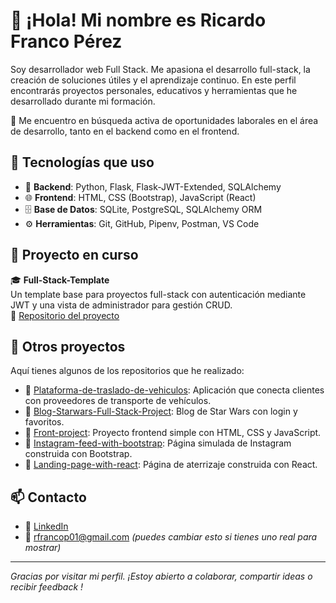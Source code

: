 # 👋 ¡Hola! Mi nombre es Ricardo Franco Pérez

Soy desarrollador web Full Stack. Me apasiona el desarrollo full-stack, la creación de soluciones útiles y el aprendizaje continuo. En este perfil encontrarás proyectos personales, educativos y herramientas que he desarrollado durante mi formación.

🎯 Me encuentro en búsqueda activa de oportunidades laborales en el área de desarrollo, tanto en el backend como en el frontend.

## 🧱 Tecnologías que uso

- 🐍 **Backend**: Python, Flask, Flask-JWT-Extended, SQLAlchemy
- 🌐 **Frontend**: HTML, CSS (Bootstrap), JavaScript (React)
- 🗄️ **Base de Datos**: SQLite, PostgreSQL, SQLAlchemy ORM
- ⚙️ **Herramientas**: Git, GitHub, Pipenv, Postman, VS Code

## 🚀 Proyecto en curso

🎓 **Full-Stack-Template**  
Un template base para proyectos full-stack con autenticación mediante JWT y una vista de administrador para gestión CRUD.  
📂 [Repositorio del proyecto](https://github.com/rfrancop01/Full-Stack-Template)

## 📁 Otros proyectos

Aquí tienes algunos de los repositorios que he realizado:

- 🔗 [Plataforma-de-traslado-de-vehiculos](https://github.com/rfrancop01/Plataforma-de-traslado-de-vehiculos): Aplicación que conecta clientes con proveedores de transporte de vehículos.
- 🔗 [Blog-Starwars-Full-Stack-Project](https://github.com/rfrancop01/Blog-Starwars-Full-Stack-Project): Blog de Star Wars con login y favoritos.
- 🔗 [Front-project](https://github.com/rfrancop01/Front-project): Proyecto frontend simple con HTML, CSS y JavaScript.
- 🔗 [Instagram-feed-with-bootstrap](https://github.com/rfrancop01/Instagram-feed-with-bootstrap): Página simulada de Instagram construida con Bootstrap.
- 🔗 [Landing-page-with-react](https://github.com/rfrancop01/Landing-page-with-react): Página de aterrizaje construida con React.

## 📫 Contacto

- 💼 [LinkedIn](https://www.linkedin.com/in/ricardo-franco-pérez-1b036a242)
- 📧 rfrancop01@gmail.com *(puedes cambiar esto si tienes uno real para mostrar)*

---

_Gracias por visitar mi perfil. ¡Estoy abierto a colaborar, compartir ideas o recibir feedback !_
